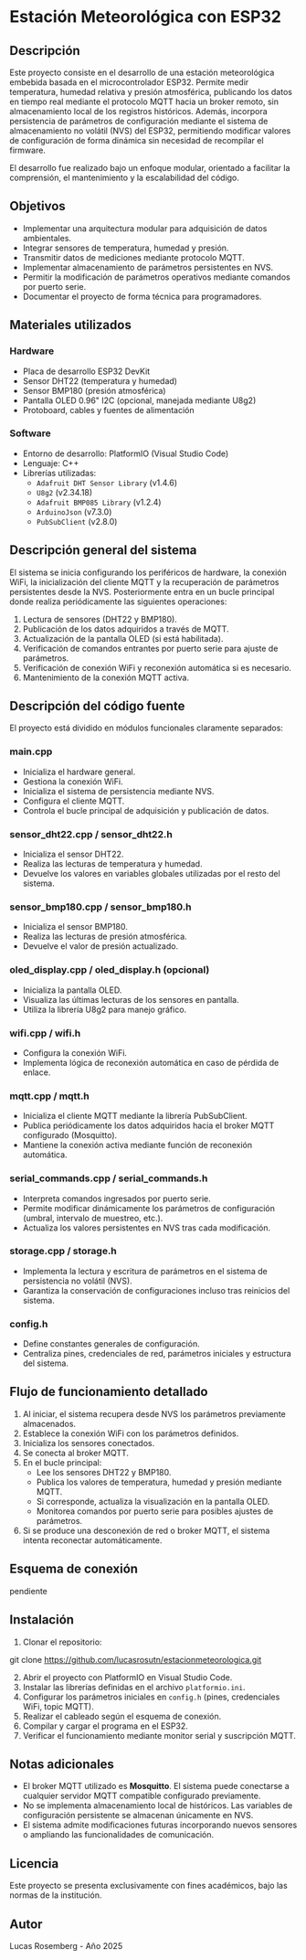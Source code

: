 # Estación Meteorológica con ESP32

## Descripción

Este proyecto consiste en el desarrollo de una estación meteorológica embebida basada en el microcontrolador ESP32. Permite medir temperatura, humedad relativa y presión atmosférica, publicando los datos en tiempo real mediante el protocolo MQTT hacia un broker remoto, sin almacenamiento local de los registros históricos. Además, incorpora persistencia de parámetros de configuración mediante el sistema de almacenamiento no volátil (NVS) del ESP32, permitiendo modificar valores de configuración de forma dinámica sin necesidad de recompilar el firmware.

El desarrollo fue realizado bajo un enfoque modular, orientado a facilitar la comprensión, el mantenimiento y la escalabilidad del código.

## Objetivos

- Implementar una arquitectura modular para adquisición de datos ambientales.
- Integrar sensores de temperatura, humedad y presión.
- Transmitir datos de mediciones mediante protocolo MQTT.
- Implementar almacenamiento de parámetros persistentes en NVS.
- Permitir la modificación de parámetros operativos mediante comandos por puerto serie.
- Documentar el proyecto de forma técnica para programadores.

## Materiales utilizados

### Hardware

- Placa de desarrollo ESP32 DevKit
- Sensor DHT22 (temperatura y humedad)
- Sensor BMP180 (presión atmosférica)
- Pantalla OLED 0.96" I2C (opcional, manejada mediante U8g2)
- Protoboard, cables y fuentes de alimentación

### Software

- Entorno de desarrollo: PlatformIO (Visual Studio Code)
- Lenguaje: C++
- Librerías utilizadas:
  - `Adafruit DHT Sensor Library` (v1.4.6)
  - `U8g2` (v2.34.18)
  - `Adafruit BMP085 Library` (v1.2.4)
  - `ArduinoJson` (v7.3.0)
  - `PubSubClient` (v2.8.0)

## Descripción general del sistema

El sistema se inicia configurando los periféricos de hardware, la conexión WiFi, la inicialización del cliente MQTT y la recuperación de parámetros persistentes desde la NVS. Posteriormente entra en un bucle principal donde realiza periódicamente las siguientes operaciones:

1. Lectura de sensores (DHT22 y BMP180).
2. Publicación de los datos adquiridos a través de MQTT.
3. Actualización de la pantalla OLED (si está habilitada).
4. Verificación de comandos entrantes por puerto serie para ajuste de parámetros.
5. Verificación de conexión WiFi y reconexión automática si es necesario.
6. Mantenimiento de la conexión MQTT activa.

## Descripción del código fuente

El proyecto está dividido en módulos funcionales claramente separados:

### main.cpp

- Inicializa el hardware general.
- Gestiona la conexión WiFi.
- Inicializa el sistema de persistencia mediante NVS.
- Configura el cliente MQTT.
- Controla el bucle principal de adquisición y publicación de datos.

### sensor_dht22.cpp / sensor_dht22.h

- Inicializa el sensor DHT22.
- Realiza las lecturas de temperatura y humedad.
- Devuelve los valores en variables globales utilizadas por el resto del sistema.

### sensor_bmp180.cpp / sensor_bmp180.h

- Inicializa el sensor BMP180.
- Realiza las lecturas de presión atmosférica.
- Devuelve el valor de presión actualizado.

### oled_display.cpp / oled_display.h (opcional)

- Inicializa la pantalla OLED.
- Visualiza las últimas lecturas de los sensores en pantalla.
- Utiliza la librería U8g2 para manejo gráfico.

### wifi.cpp / wifi.h

- Configura la conexión WiFi.
- Implementa lógica de reconexión automática en caso de pérdida de enlace.

### mqtt.cpp / mqtt.h

- Inicializa el cliente MQTT mediante la librería PubSubClient.
- Publica periódicamente los datos adquiridos hacia el broker MQTT configurado (Mosquitto).
- Mantiene la conexión activa mediante función de reconexión automática.

### serial_commands.cpp / serial_commands.h

- Interpreta comandos ingresados por puerto serie.
- Permite modificar dinámicamente los parámetros de configuración (umbral, intervalo de muestreo, etc.).
- Actualiza los valores persistentes en NVS tras cada modificación.

### storage.cpp / storage.h

- Implementa la lectura y escritura de parámetros en el sistema de persistencia no volátil (NVS).
- Garantiza la conservación de configuraciones incluso tras reinicios del sistema.

### config.h

- Define constantes generales de configuración.
- Centraliza pines, credenciales de red, parámetros iniciales y estructura del sistema.

## Flujo de funcionamiento detallado

1. Al iniciar, el sistema recupera desde NVS los parámetros previamente almacenados.
2. Establece la conexión WiFi con los parámetros definidos.
3. Inicializa los sensores conectados.
4. Se conecta al broker MQTT.
5. En el bucle principal:
   - Lee los sensores DHT22 y BMP180.
   - Publica los valores de temperatura, humedad y presión mediante MQTT.
   - Si corresponde, actualiza la visualización en la pantalla OLED.
   - Monitorea comandos por puerto serie para posibles ajustes de parámetros.
6. Si se produce una desconexión de red o broker MQTT, el sistema intenta reconectar automáticamente.

## Esquema de conexión

pendiente

## Instalación

1. Clonar el repositorio:

git clone https://github.com/lucasrosutn/estacionmeteorologica.git


2. Abrir el proyecto con PlatformIO en Visual Studio Code.
3. Instalar las librerías definidas en el archivo `platformio.ini`.
4. Configurar los parámetros iniciales en `config.h` (pines, credenciales WiFi, topic MQTT).
5. Realizar el cableado según el esquema de conexión.
6. Compilar y cargar el programa en el ESP32.
7. Verificar el funcionamiento mediante monitor serial y suscripción MQTT.

## Notas adicionales

- El broker MQTT utilizado es **Mosquitto**. El sistema puede conectarse a cualquier servidor MQTT compatible configurado previamente.
- No se implementa almacenamiento local de históricos. Las variables de configuración persistente se almacenan únicamente en NVS.
- El sistema admite modificaciones futuras incorporando nuevos sensores o ampliando las funcionalidades de comunicación.

## Licencia

Este proyecto se presenta exclusivamente con fines académicos, bajo las normas de la institución.

## Autor

Lucas Rosemberg - Año 2025
